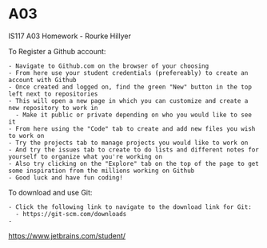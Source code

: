 # A03
IS117 A03 Homework - Rourke Hillyer


  To Register a Github account:
    
    - Navigate to Github.com on the browser of your choosing
    - From here use your student credentials (prefereably) to create an account with Github
    - Once created and logged on, find the green "New" button in the top left next to repositories
    - This will open a new page in which you can customize and create a new repository to work in
      - Make it public or private depending on who you would like to see it
    - From here using the "Code" tab to create and add new files you wish to work on
    - Try the projects tab to manage projects you would like to work on
    - And try the issues tab to create to do lists and different notes for yourself to organize what you're working on
    - Also try clicking on the "Explore" tab on the top of the page to get some inspiration from the millions working on Github
    - Good luck and have fun coding!
  
  To download and use Git:
  
    - Click the following link to navigate to the download link for Git:
      - https://git-scm.com/downloads
    - 






https://www.jetbrains.com/student/



